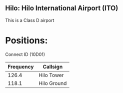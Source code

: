 ## Hilo: Hilo International Airport (ITO)

This is a Class D airport

# Positions:  
Connect ID (10D01)

| Frequency | Callsign |
| ---- | ---- |
| 126.4 | Hilo Tower |
| 118.1 | Hilo Ground  |


